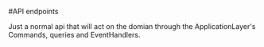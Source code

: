 ﻿#API endpoints

Just a normal api that will act on the domian through the ApplicationLayer's Commands, queries and EventHandlers.

